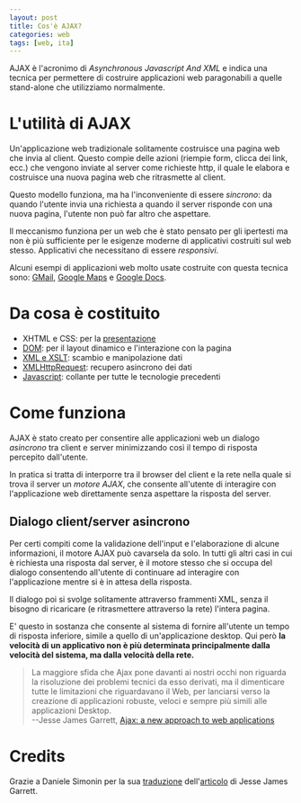 ```yaml
---
layout: post
title: Cos'è AJAX?
categories: web
tags: [web, ita]
---
```


AJAX è l'acronimo di *Asynchronous Javascript And XML* e indica una tecnica per
permettere di costruire applicazioni web paragonabili a quelle stand-alone che
utilizziamo normalmente.

L'utilità di AJAX
=================

Un'applicazione web tradizionale solitamente costruisce una pagina web che
invia al client. Questo compie delle azioni (riempie form, clicca dei link,
ecc.) che vengono inviate al server come richieste http, il quale le elabora e
costruisce una nuova pagina web che ritrasmette al client.

Questo modello funziona, ma ha l'inconveniente di essere *sincrono*: da quando
l'utente invia una richiesta a quando il server risponde con una nuova pagina,
l'utente non può far altro che aspettare. 

Il meccanismo funziona per un web che è stato pensato per gli ipertesti ma non
è più sufficiente per le esigenze moderne di applicativi costruiti sul web
stesso. Applicativi che necessitano di essere *responsivi*.

Alcuni esempi di applicazioni web molto usate costruite con questa tecnica
sono: [GMail][1], [Google Maps][2] e [Google Docs][3].

[1]: https:///www.gmail.com/ "GMail"
[2]: https://maps.google.com/ "Google Maps"
[3]: https://docs.google.com/ "Google Docs"

Da cosa è costituito
====================

- XHTML e CSS: per la [presentazione](https://adaptivepath.com/publications/essays/archives/000266.php)
- [DOM](https://www.scottandrew.com/weblog/articles/dom_1): per il layout dinamico e l'interazione con la pagina
- [XML e XSLT](https://www-106.ibm.com/developerworks/xml/library/x-xslt/?article=xr): scambio e manipolazione dati
- [XMLHttpRequest](https://www.xml.com/pub/a/2005/02/09/xml-http-request.html): recupero asincrono dei dati
- [Javascript](https://www.crockford.com/javascript/javascript.html): collante per tutte le tecnologie precedenti

Come funziona
=============

AJAX è stato creato per consentire alle applicazioni web un dialogo *asincrono*
tra client e server minimizzando così il tempo di risposta percepito
dall'utente.

In pratica si tratta di interporre tra il browser del client e la rete nella
quale si trova il server un *motore AJAX*, che consente all'utente di
interagire con l'applicazione web direttamente senza aspettare la risposta del
server.

Dialogo client/server asincrono
-------------------------------

Per certi compiti come la validazione dell'input e l'elaborazione di alcune
informazioni, il motore AJAX può cavarsela da solo. In tutti gli altri casi in
cui è richiesta una risposta dal server, è il motore stesso che si occupa del
dialogo consentendo all'utente di continuare ad interagire con l'applicazione
mentre si è in attesa della risposta.

Il dialogo poi si svolge solitamente attraverso frammenti XML, senza
il bisogno di ricaricare (e ritrasmettere attraverso la rete) l'intera pagina.

E' questo in sostanza che consente al sistema di fornire all'utente un tempo di
risposta inferiore, simile a quello di un'applicazione desktop. Qui però **la
velocità di un applicativo non è più determinata principalmente dalla velocità
del sistema, ma dalla velocità della rete.**

> La maggiore sfida che Ajax pone davanti ai nostri occhi non riguarda la
> risoluzione dei problemi tecnici da esso derivati, ma il dimenticare tutte le
> limitazioni che riguardavano il Web, per lanciarsi verso la creazione di
> applicazioni robuste, veloci e sempre più simili alle applicazioni
> Desktop. <br/>
> --Jesse James Garrett, [Ajax: a new approach to web applications][4]

[4]: https://adaptivepath.com/publications/essays/archives/000385.php

Credits
=======

Grazie a Daniele Simonin per la sua [traduzione][5] dell'[articolo][4] di Jesse James Garrett.

[5]: https://read.melodycode.com/tutorials/158/ajax_un_nuovo_approccio_per_le_applicazioni_web.html